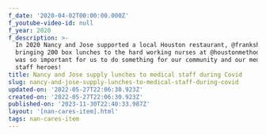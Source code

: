 ```yaml
---
f_date: '2020-04-02T00:00:00.000Z'
f_youtube-video-id: null
f_year: 2020
f_description: >-
  In 2020 Nancy and Jose supported a local Houston restaurant, @frankshoustontx,
  bringing 200 box lunches to the hard working nurses at @houstonmethodist. It
  was so important for us to do something for our community and our medical
  staff heroes!
title: Nancy and Jose supply lunches to medical staff during Covid
slug: nancy-and-jose-supply-lunches-to-medical-staff-during-covid
updated-on: '2022-05-27T22:06:30.923Z'
created-on: '2022-05-27T22:06:30.923Z'
published-on: '2023-11-30T22:40:33.987Z'
layout: '[nan-cares-item].html'
tags: nan-cares-item
---
```



